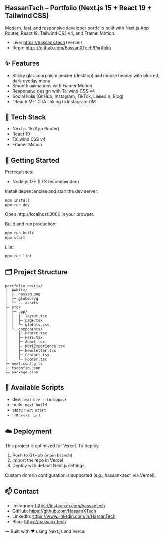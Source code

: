 ## HassanTech – Portfolio (Next.js 15 + React 19 + Tailwind CSS)

Modern, fast, and responsive developer portfolio built with Next.js App Router, React 19, Tailwind CSS v4, and Framer Motion.

- Live: https://hassanx.tech (Vercel)
- Repo: https://github.com/HassanXTech/Portfolio

## ✨ Features

- Sticky glassmorphism header (desktop) and mobile header with blurred, dark overlay menu
- Smooth animations with Framer Motion
- Responsive design with Tailwind CSS v4
- Social links (GitHub, Instagram, TikTok, LinkedIn, Blog)
- “Reach Me” CTA linking to Instagram DM

## 🧱 Tech Stack

- Next.js 15 (App Router)
- React 19
- Tailwind CSS v4
- Framer Motion

## 🚀 Getting Started

Prerequisites:
- Node.js 18+ (LTS recommended)

Install dependencies and start the dev server:

```bash
npm install
npm run dev
```

Open http://localhost:3000 in your browser.

Build and run production:

```bash
npm run build
npm start
```

Lint:

```bash
npm run lint
```

## 🗂️ Project Structure

```
portfolio-nextjs/
├─ public/
│  ├─ hassan.png
│  ├─ globe.svg
│  └─ ...assets
├─ src/
│  ├─ app/
│  │  ├─ layout.tsx
│  │  ├─ page.tsx
│  │  └─ globals.css
│  └─ components/
│     ├─ Header.tsx
│     ├─ Hero.tsx
│     ├─ About.tsx
│     ├─ WorkExperience.tsx
│     ├─ Newsletter.tsx
│     ├─ Contact.tsx
│     └─ Footer.tsx
├─ next.config.ts
├─ tsconfig.json
└─ package.json
```

## 🔧 Available Scripts

- dev: `next dev --turbopack`
- build: `next build`
- start: `next start`
- lint: `next lint`

## ☁️ Deployment

This project is optimized for Vercel. To deploy:

1. Push to GitHub (main branch)
2. Import the repo in Vercel
3. Deploy with default Next.js settings

Custom domain configuration is supported (e.g., hassanx.tech via Vercel).

## 📫 Contact

- Instagram: https://instagram.com/hassantech
- GitHub: https://github.com/HassanXTech
- LinkedIn: https://www.linkedin.com/in/HassanTech
- Blog: https://hassanx.tech

— Built with ♥ using Next.js and Vercel
